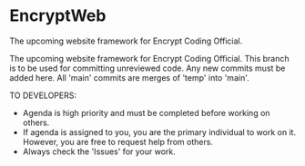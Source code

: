# EncryptWeb
The upcoming website framework for Encrypt Coding Official.

The upcoming website framework for Encrypt Coding Official.
This branch is to be used for committing unreviewed code. Any new commits must be added here. All 'main' commits are merges of 'temp' into 'main'.

TO DEVELOPERS:
- Agenda is high priority and must be completed before working on others.
- If agenda is assigned to you, you are the primary individual to work on it. However, you are free to request help from others.
- Always check the 'Issues' for your work.
